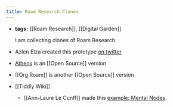 ```yaml
---
title: Roam Research Clones
---
```


- **tags:** [[Roam Research]], [[Digital Garden]]

  I am collecting clones of Roam Research.

- Azlen Elza created this prototype [on twitter](https://twitter.com/azlenelza/status/1256696567379062784)
- [Athens](https://github.com/athensresearch/athens) is an [[Open Source]] version
- [[Org Roam]] is another [[Open Source]] version
- [[Tiddly Wiki]]
  - [[Ann-Laure Le Cunff]] made this [example: Mental Nodes](https://www.mentalnodes.com/about).
